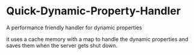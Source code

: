 # Quick-Dynamic-Property-Handler
A performance friendly handler for dynamic properties

it uses a cache memory with a map to handle the dynamic properties and saves them when the server gets shut down.
